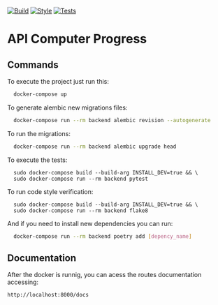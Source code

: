 [![Build](https://github.com/Computer-Progress/api/workflows/Build/badge.svg)](https://github.com/Computer-Progress/api/actions/workflows/build.yml)
[![Style](https://github.com/Computer-Progress/api/workflows/Style/badge.svg)](https://github.com/Computer-Progress/api/actions/workflows/style.yml)
[![Tests](https://github.com/Computer-Progress/api/workflows/Tests/badge.svg)](https://github.com/Computer-Progress/api/actions/workflows/test.yml)

# API Computer Progress

## Commands 

To execute the project just run this:

```bash 
  docker-compose up
```
    
To generate alembic new migrations files:

```bash 
  docker-compose run --rm backend alembic revision --autogenerate
```

To run the migrations:

```bash 
  docker-compose run --rm backend alembic upgrade head
```

To execute the tests:

```
  sudo docker-compose build --build-arg INSTALL_DEV=true && \
  sudo docker-compose run --rm backend pytest
```

To run code style verification:

```
  sudo docker-compose build --build-arg INSTALL_DEV=true && \
  sudo docker-compose run --rm backend flake8
```

And if you need to install new dependencies you can run:

```bash 
  docker-compose run --rm backend poetry add [depency_name]
```
## Documentation

After the docker is runnig, you can acess the routes documentation accessing:

    http://localhost:8000/docs
